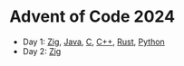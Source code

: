 # Advent of Code 2024
- Day 1: [Zig](https://ziglang.org/), [Java](https://www.java.com/en/), [C](https://gcc.gnu.org/), [C++](https://gcc.gnu.org/), [Rust](https://www.rust-lang.org/), [Python](https://www.python.org/)
- Day 2: [Zig](https://ziglang.org/)
